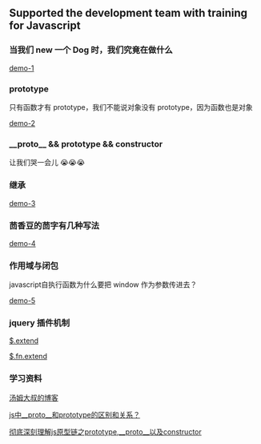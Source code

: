 ## Supported the development team with training for Javascript

### 当我们 new 一个 Dog 时，我们究竟在做什么
[demo-1](demo/01_what_do_we_do_when_new_dog.html)

### prototype
只有函数才有 prototype，我们不能说对象没有 prototype，因为函数也是对象

[demo-2](demo/02_only_function_have_prototype.html)

### \_\_proto\_\_ && prototype && constructor
让我们哭一会儿 :sob::sob::sob:

### 继承
[demo-3](demo/03_extends.html)

### 茴香豆的茴字有几种写法
[demo-4](demo/04_multiple_format.html)

### 作用域与闭包
javascript自执行函数为什么要把 window 作为参数传进去？

[demo-5](demo/05_scope_and_closures.html)

### jquery 插件机制
[$.extend](demo/06_plugins_of_object.html)

[$.fn.extend](demo/07_plugins_of_function.html)

### 学习资料
[汤姆大叔的博客](http://www.cnblogs.com/TomXu/archive/2011/12/15/2288411.html)

[js中__proto__和prototype的区别和关系？](https://www.zhihu.com/question/34183746/answer/58155878)

[彻底深刻理解js原型链之prototype,__proto__以及constructor](https://zhuanlan.zhihu.com/p/25104580)


